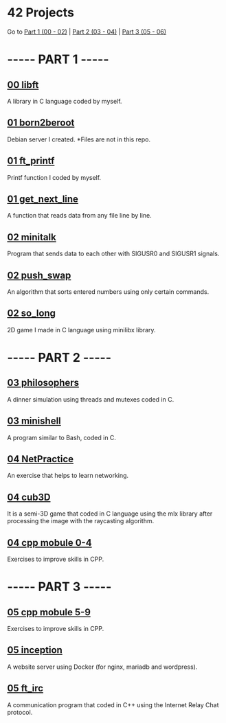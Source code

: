 # 42 Projects
Go to
[Part 1 (00 - 02)](#------part-1------)
|
[Part 2 (03 - 04)](#------part-2------)
|
[Part 3 (05 - 06)](#------part-3------)

# ----- PART 1 -----

## [00 libft](https://github.com/Muratmirsad/42/tree/master/00%20Libft/)

A library in C language coded by myself.

## [01 born2beroot](https://github.com/Muratmirsad/42/tree/master/01%20born2beroot/)

Debian server I created. *Files are not in this repo.

## [01 ft_printf](https://github.com/Muratmirsad/42/tree/master/01%20ft_printf/)

Printf function I coded by myself.

## [01 get_next_line](https://github.com/Muratmirsad/42/tree/master/01%20get_next_line/)

A function that reads data from any file line by line.

## [02 minitalk](https://github.com/Muratmirsad/42/tree/master/02%20minitalk/)

Program that sends data to each other with SIGUSR0 and SIGUSR1 signals.

## [02 push_swap](https://github.com/Muratmirsad/42/tree/master/02%20push_swap/)

An algorithm that sorts entered numbers using only certain commands.

## [02 so_long](https://github.com/Muratmirsad/42/tree/master/02%20so_long/)

2D game I made in C language using minilibx library.

# ----- PART 2 -----

## [03 philosophers](https://github.com/Muratmirsad/42/tree/master/03%20philosophers/)

A dinner simulation using threads and mutexes coded in C.

## [03 minishell](https://github.com/Muratmirsad/42/tree/master/03%20minishell/)

A program similar to Bash, coded in C.

## [04 NetPractice](https://github.com/Muratmirsad/42/tree/master/04%20NetPractice/)

An exercise that helps to learn networking.

## [04 cub3D](https://github.com/Muratmirsad/42/tree/master/04%20cub3D/)

It is a semi-3D game that coded in C language using the mlx library after processing the image with the raycasting algorithm.

## [04 cpp mobule 0-4](https://github.com/Muratmirsad/42/tree/master/04%20cpp%20module%200-4/)

Exercises to improve skills in CPP.

# ----- PART 3 -----

## [05 cpp mobule 5-9](https://github.com/Muratmirsad/42/tree/master/05%20cpp%20module%205-9/)

Exercises to improve skills in CPP.

## [05 inception](https://github.com/Muratmirsad/42/tree/master/05%20inception/)

A website server using Docker (for nginx, mariadb and wordpress).

## [05 ft_irc](https://github.com/Muratmirsad/42/tree/master/05%20ft_irc/)

A communication program that coded in C++ using the Internet Relay Chat protocol.